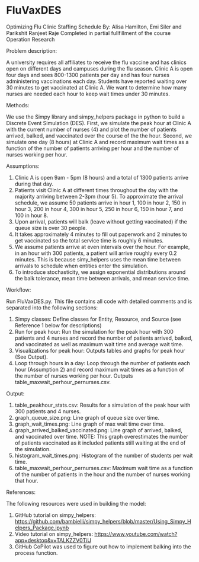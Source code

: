 # FluVaxDES
Optimizing Flu Clinic Staffing Schedule
By: Alisa Hamilton, Emi Siler and Parikshit Ranjeet Raje
Completed in partial fullfillment of the course Operation Research


Problem description: 

A university requires all affiliates to receive the flu vaccine and has clinics open on different days and campuses during the flu season. Clinic A is open four days and sees 800-1300 patients per day and has four nurses administering vaccinations each day. Students have reported waiting over 30 minutes to get vaccinated at Clinic A. We want to determine how many nurses are needed each hour to keep wait times under 30 minutes.

Methods: 

We use the Simpy library and simpy_helpers package in python to build a Discrete Event Simulation (DES). First, we simulate the peak hour at Clinic A with the current number of nurses (4) and plot the number of patients arrived, balked, and vaccinated over the course of the the hour. Second, we simulate one day (8 hours) at Clinic A and record maximum wait times as a function of the number of patients arriving per hour and the number of nurses working per hour. 

Assumptions:

1. Clinic A is open 9am - 5pm (8 hours) and a total of 1300 patients arrive during that day.
2. Patients visit Clinic A at different times throughout the day with the majority arriving between 2-3pm (hour 5). To approximate the arrival schedule, we assume 50 patients arrive in hour 1, 100 in hour 2, 150 in hour 3, 200 in hour 4, 300 in hour 5, 250 in hour 6, 150 in hour 7, and 100 in hour 8.
3. Upon arrival, patients will balk (leave without getting vaccinated) if the queue size is over 30 people.
4. It takes approximately 4 minutes to fill out paperwork and 2 minutes to get vaccinated so the total service time is roughly 6 minutes.
5. We assume patients arrive at even intervals over the hour. For example, in an hour with 300 patients, a patient will arrive roughly every 0.2 minutes. This is because simy_helpers uses the mean time between arrivals to schedule when entities enter the simulation.
6. To introduce stochasticity, we assign exponential distributions around the balk tolerance, mean time between arrivals, and mean service time.

Workflow:

Run FluVaxDES.py. This file contains all code with detailed comments and is separated into the following sections: 
1. Simpy classes: Define classes for Entity, Resource, and Source (see Reference 1 below for descriptions)
2. Run for peak hour: Run the simulation for the peak hour with 300 patients and 4 nurses and record the number of patients arrived, balked, and vaccinated as well as maximum wait time and average wait time.
3. Visualizations for peak hour: Outputs tables and graphs for peak hour (See Output).
4. Loop through hours in a day: Loop through the number of patients each hour (Assumption 2) and record maximum wait times as a function of the number of nurses working per hour. Outputs table_maxwait_perhour_pernurses.csv.

Output:

1. table_peakhour_stats.csv: Results for a simulation of the peak hour with 300 patients and 4 nurses.
2. graph_queue_size.png: Line graph of queue size over time.
3. graph_wait_times.png: Line graph of max wait time over time.
4. graph_arrived_balked_vaccinated.png: Line graph of arrived, balked, and vaccinated over time. NOTE: This graph overestimates the number of patients vaccinated as it included patients still waiting at the end of the simulation.
5. histogram_wait_times.png: Histogram of the number of students per wait time.
6. table_maxwait_perhour_pernurses.csv: Maximum wait time as a function of the number of patients in the hour and the number of nurses working that hour.

References:

The following resources were used in building the model:
1. GitHub tutorial on simpy_helpers: https://github.com/bambielli/simpy_helpers/blob/master/Using_Simpy_Helpers_Package.ipynb
2. Video tutorial on simpy_helpers: https://www.youtube.com/watch?app=desktop&v=TALKZZV0TiU
3. GitHub CoPilot was used to figure out how to implement balking into the process function.








